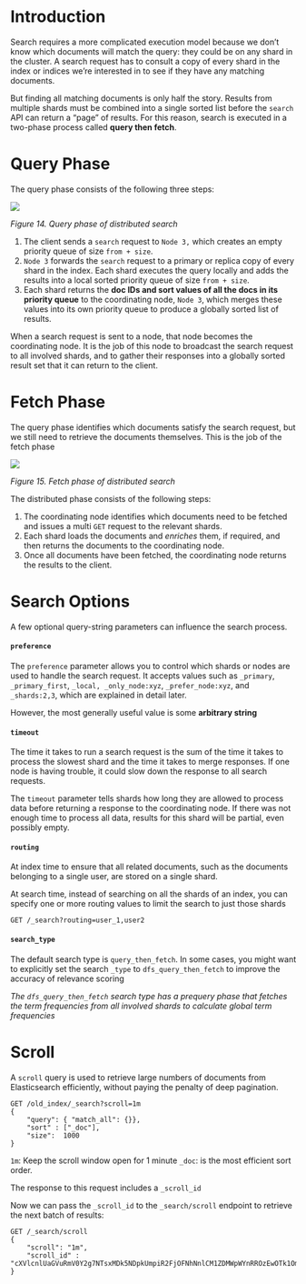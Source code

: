 # Introduction

Search requires a more complicated execution model because we don’t know which documents will match the query: they could be on any shard in the cluster. A search request has to consult a copy of every shard in the index or indices we’re interested in to see if they have any matching documents.

But finding all matching documents is only half the story. Results from multiple shards must be combined into a single sorted list before the `search` API can return a “page” of results. For this reason, search is executed in a two-phase process called **query then fetch**.

# Query Phase

The query phase consists of the following three steps:

![](https://www.elastic.co/guide/en/elasticsearch/guide/current/images/elas_0901.png)

*Figure 14. Query phase of distributed search*

1. The client sends a `search` request to `Node 3,` which creates an empty priority queue of size `from + size`.
2. `Node 3` forwards the `search` request to a primary or replica copy of every shard in the index. Each shard executes the query locally and adds the results into a local sorted priority queue of size `from + size`.
3. Each shard returns the **doc IDs and sort values of all the docs in its priority queue** to the coordinating node, `Node 3`, which merges these values into its own priority queue to produce a globally sorted list of results.

When a search request is sent to a node, that node becomes the coordinating node. It is the job of this node to broadcast the search request to all involved shards, and to gather their responses into a globally sorted result set that it can return to the client.

# Fetch Phase

The query phase identifies which documents satisfy the search request, but we still need to retrieve the documents themselves. This is the job of the fetch phase

![](https://www.elastic.co/guide/en/elasticsearch/guide/current/images/elas_0902.png)

*Figure 15. Fetch phase of distributed search*

The distributed phase consists of the following steps:

1. The coordinating node identifies which documents need to be fetched and issues a multi `GET` request to the relevant shards.
2. Each shard loads the documents and *enriches* them, if required, and then returns the documents to the coordinating node.
3. Once all documents have been fetched, the coordinating node returns the results to the client.

# Search Options

A few optional query-string parameters can influence the search process.

#### `preference`

The `preference` parameter allows you to control which shards or nodes are used to handle the search request. It accepts values such as `_primary`, `_primary_first`, `_local, _only_node:xyz`, `_prefer_node:xyz`, and `_shards:2,3`, which are explained in detail later.

However, the most generally useful value is some **arbitrary string**

#### `timeout`

The time it takes to run a search request is the sum of the time it takes to process the slowest shard and the time it takes to merge responses. If one node is having trouble, it could slow down the response to all search requests.

The `timeout` parameter tells shards how long they are allowed to process data before returning a response to the coordinating node. If there was not enough time to process all data, results for this shard will be partial, even possibly empty.

#### `routing`

At index time to ensure that all related documents, such as the documents belonging to a single user, are stored on a single shard.

At search time, instead of searching on all the shards of an index, you can specify one or more routing values to limit the search to just those shards

```
GET /_search?routing=user_1,user2
```

#### `search_type`

The default search type is `query_then_fetch`. In some cases, you might want to explicitly set the search `_type` to `dfs_query_then_fetch` to improve the accuracy of relevance scoring

*The `dfs_query_then_fetch` search type has a prequery phase that fetches the term frequencies from all involved shards to calculate global term frequencies*

# Scroll

A `scroll` query is used to retrieve large numbers of documents from Elasticsearch efficiently, without paying the penalty of deep pagination.

```
GET /old_index/_search?scroll=1m
{
    "query": { "match_all": {}},
    "sort" : ["_doc"], 
    "size":  1000
}
```

`1m`: Keep the scroll window open for 1 minute
`_doc`: is the most efficient sort order.

The response to this request includes a `_scroll_id`

Now we can pass the `_scroll_id` to the `_search/scroll` endpoint to retrieve the next batch of results:

```
GET /_search/scroll
{
    "scroll": "1m", 
    "scroll_id" : "cXVlcnlUaGVuRmV0Y2g7NTsxMDk5NDpkUmpiR2FjOFNhNnlCM1ZDMWpWYnRROzEwOTk1OmRSamJHYWM4U2E2eUIzVkMxalZidFE7MTA5OTM6ZFJqYkdhYzhTYTZ5QjNWQzFqVmJ0UTsxMTE5MDpBVUtwN2lxc1FLZV8yRGVjWlI2QUVBOzEwOTk2OmRSamJHYWM4U2E2eUIzVkMxalZidFE7MDs="
}
```

